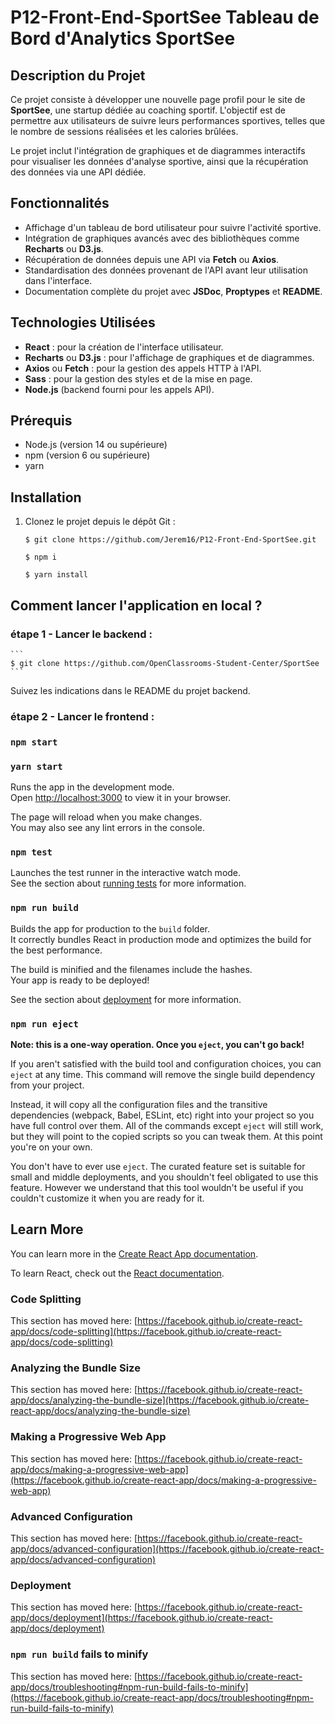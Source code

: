 # P12-Front-End-SportSee Tableau de Bord d'Analytics SportSee

## Description du Projet

Ce projet consiste à développer une nouvelle page profil pour le site de **SportSee**, une startup dédiée au coaching sportif. L'objectif est de permettre aux utilisateurs de suivre leurs performances sportives, telles que le nombre de sessions réalisées et les calories brûlées.

Le projet inclut l'intégration de graphiques et de diagrammes interactifs pour visualiser les données d'analyse sportive, ainsi que la récupération des données via une API dédiée.

## Fonctionnalités

-   Affichage d'un tableau de bord utilisateur pour suivre l'activité sportive.
-   Intégration de graphiques avancés avec des bibliothèques comme **Recharts** ou **D3.js**.
-   Récupération de données depuis une API via **Fetch** ou **Axios**.
-   Standardisation des données provenant de l'API avant leur utilisation dans l'interface.
-   Documentation complète du projet avec **JSDoc**, **Proptypes** et **README**.

## Technologies Utilisées

-   **React** : pour la création de l'interface utilisateur.
-   **Recharts** ou **D3.js** : pour l'affichage de graphiques et de diagrammes.
-   **Axios** ou **Fetch** : pour la gestion des appels HTTP à l'API.
-   **Sass** : pour la gestion des styles et de la mise en page.
-   **Node.js** (backend fourni pour les appels API).

## Prérequis

-   Node.js (version 14 ou supérieure)
-   npm (version 6 ou supérieure)
-   yarn

## Installation

1. Clonez le projet depuis le dépôt Git :

    ```
    $ git clone https://github.com/Jerem16/P12-Front-End-SportSee.git
    ```

    ```
    $ npm i
    ```

    ```
    $ yarn install
    ```

## Comment lancer l'application en local ?

### étape 1 - Lancer le backend :

    ```
    $ git clone https://github.com/OpenClassrooms-Student-Center/SportSee
    ```

Suivez les indications dans le README du projet backend.

### étape 2 - Lancer le frontend :

### `npm start`

### `yarn start`

Runs the app in the development mode.\
Open [http://localhost:3000](http://localhost:3000) to view it in your browser.

The page will reload when you make changes.\
You may also see any lint errors in the console.

### `npm test`

Launches the test runner in the interactive watch mode.\
See the section about [running tests](https://facebook.github.io/create-react-app/docs/running-tests) for more information.

### `npm run build`

Builds the app for production to the `build` folder.\
It correctly bundles React in production mode and optimizes the build for the best performance.

The build is minified and the filenames include the hashes.\
Your app is ready to be deployed!

See the section about [deployment](https://facebook.github.io/create-react-app/docs/deployment) for more information.

### `npm run eject`

**Note: this is a one-way operation. Once you `eject`, you can't go back!**

If you aren't satisfied with the build tool and configuration choices, you can `eject` at any time. This command will remove the single build dependency from your project.

Instead, it will copy all the configuration files and the transitive dependencies (webpack, Babel, ESLint, etc) right into your project so you have full control over them. All of the commands except `eject` will still work, but they will point to the copied scripts so you can tweak them. At this point you're on your own.

You don't have to ever use `eject`. The curated feature set is suitable for small and middle deployments, and you shouldn't feel obligated to use this feature. However we understand that this tool wouldn't be useful if you couldn't customize it when you are ready for it.

## Learn More

You can learn more in the [Create React App documentation](https://facebook.github.io/create-react-app/docs/getting-started).

To learn React, check out the [React documentation](https://reactjs.org/).

### Code Splitting

This section has moved here: [https://facebook.github.io/create-react-app/docs/code-splitting](https://facebook.github.io/create-react-app/docs/code-splitting)

### Analyzing the Bundle Size

This section has moved here: [https://facebook.github.io/create-react-app/docs/analyzing-the-bundle-size](https://facebook.github.io/create-react-app/docs/analyzing-the-bundle-size)

### Making a Progressive Web App

This section has moved here: [https://facebook.github.io/create-react-app/docs/making-a-progressive-web-app](https://facebook.github.io/create-react-app/docs/making-a-progressive-web-app)

### Advanced Configuration

This section has moved here: [https://facebook.github.io/create-react-app/docs/advanced-configuration](https://facebook.github.io/create-react-app/docs/advanced-configuration)

### Deployment

This section has moved here: [https://facebook.github.io/create-react-app/docs/deployment](https://facebook.github.io/create-react-app/docs/deployment)

### `npm run build` fails to minify

This section has moved here: [https://facebook.github.io/create-react-app/docs/troubleshooting#npm-run-build-fails-to-minify](https://facebook.github.io/create-react-app/docs/troubleshooting#npm-run-build-fails-to-minify)

